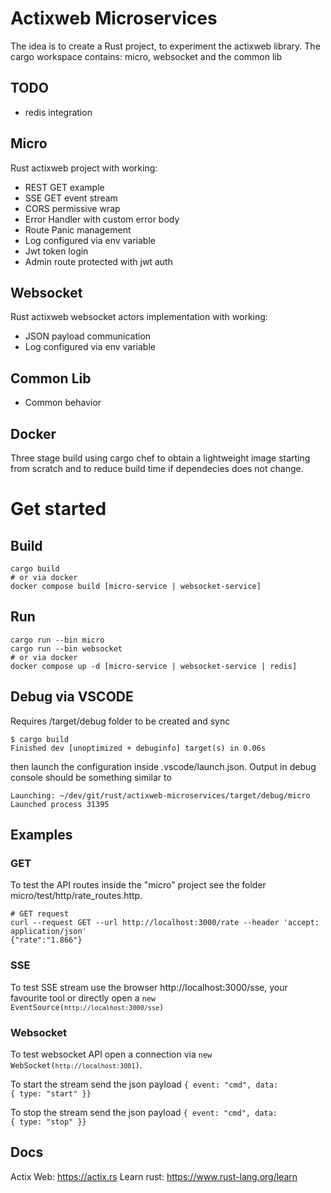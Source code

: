 # Actixweb Microservices
The idea is to create a Rust project, to experiment the actixweb library.
The cargo workspace contains: micro, websocket and the common lib

## TODO
- redis integration

## Micro
Rust actixweb project with working:
- REST GET example
- SSE GET event stream
- CORS permissive wrap
- Error Handler with custom error body
- Route Panic management
- Log configured via env variable
- Jwt token login
- Admin route protected with jwt auth

## Websocket
Rust actixweb websocket actors implementation with working:
- JSON payload communication
- Log configured via env variable

## Common Lib
- Common behavior

## Docker
Three stage build using cargo chef to obtain a lightweight image starting from scratch and to reduce build time if dependecies does not change.

# Get started

## Build
```
cargo build
# or via docker
docker compose build [micro-service | websocket-service]
```

## Run
```
cargo run --bin micro
cargo run --bin websocket
# or via docker
docker compose up -d [micro-service | websocket-service | redis]
```
## Debug via VSCODE
Requires /target/debug folder to be created and sync 
```
$ cargo build
Finished dev [unoptimized + debuginfo] target(s) in 0.06s
```
then launch the configuration inside .vscode/launch.json. Output in debug console should be something similar to
```
Launching: ~/dev/git/rust/actixweb-microservices/target/debug/micro
Launched process 31395
```
## Examples
### GET
To test the API routes inside the "micro" project see the folder micro/test/http/rate_routes.http. 
```
# GET request
curl --request GET --url http://localhost:3000/rate --header 'accept: application/json'
{"rate":"1.866"}
```
### SSE
To test SSE stream use the browser http://localhost:3000/sse, your favourite tool or directly open a <code>new EventSource(`http://localhost:3000/sse`)</code>

### Websocket
To test websocket API open a connection via <code>new WebSocket(`http://localhost:3001`)</code>.

To start the stream send the json payload <code>{ event: "cmd", data: { type: "start" }}</code>

To stop the stream send the json payload  <code>{ event: "cmd", data: { type: "stop" }} </code>


## Docs
Actix Web: https://actix.rs
Learn rust: https://www.rust-lang.org/learn